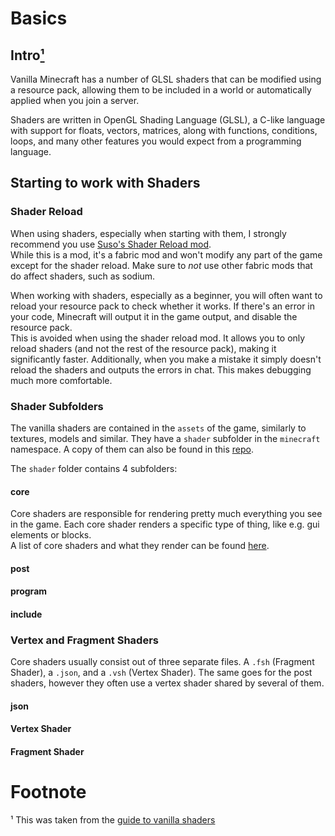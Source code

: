 # Basics
## Intro[¹](#footnote)
Vanilla Minecraft has a number of GLSL shaders that can be modified using a resource pack, allowing them to be included in a world or automatically applied when you join a server.  

Shaders are written in OpenGL Shading Language (GLSL), a C-like language with support for floats, vectors, matrices, along with functions, conditions, loops, and many other features you would expect from a programming language.  

## Starting to work with Shaders
### Shader Reload
When using shaders, especially when starting with them, I strongly recommend you use [Suso's Shader Reload mod](https://www.curseforge.com/minecraft/mc-mods/shader-reload).  
While this is a mod, it's a fabric mod and won't modify any part of the game except for the shader reload. Make sure to *not* use other fabric mods that do affect shaders, such as sodium.  

When working with shaders, especially as a beginner, you will often want to reload your resource pack to check whether it works. If there's an error in your code, Minecraft will output it in the game output, and disable the resource pack.  
This is avoided when using the shader reload mod. It allows you to only reload shaders (and not the rest of the resource pack), making it significantly faster. Additionally, when you make a mistake it simply doesn't reload the shaders and outputs the errors in chat. This makes debugging much more comfortable.

### Shader Subfolders
The vanilla shaders are contained in the `assets` of the game, similarly to textures, models and similar. They have a `shader` subfolder in the `minecraft` namespace. A copy of them can also be found in this [repo](https://github.com/misode/mcmeta/tree/assets/assets/minecraft/shaders).  

The `shader` folder contains 4 subfolders:

#### core
Core shaders are responsible for rendering pretty much everything you see in the game. Each core shader renders a specific type of thing, like e.g. gui elements or blocks.  
A list of core shaders and what they render can be found [here](https://github.com/McTsts/Minecraft-Shaders-Wiki/blob/main/Core%20Shader%20List.md).

#### post

#### program

#### include

### Vertex and Fragment Shaders
Core shaders usually consist out of three separate files. A `.fsh` (Fragment Shader), a `.json`, and a `.vsh` (Vertex Shader). The same goes for the post shaders, however they often use a vertex shader shared by several of them.

#### json

#### Vertex Shader


#### Fragment Shader

# Footnote
¹ This was taken from the [guide to vanilla shaders](https://docs.google.com/document/d/15TOAOVLgSNEoHGzpNlkez5cryH3hFF3awXL5Py81EMk/edit)
